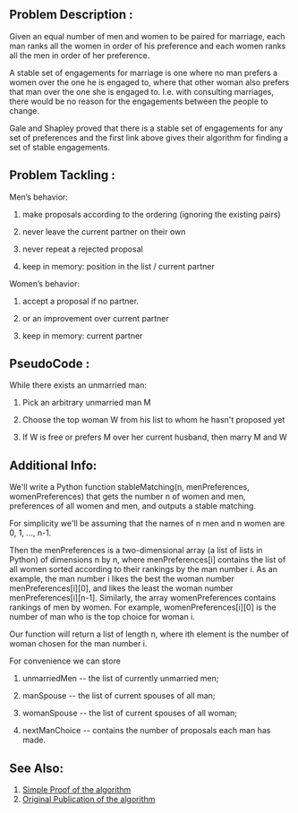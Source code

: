 ## Problem Description :
Given an equal number of men and women to be paired for marriage, each man ranks all the women in order of his preference and each women ranks all the men in order of her preference.

A stable set of engagements for marriage is one where no man prefers a women over the one he is engaged to, where that other woman also prefers that man over the one she is engaged to. I.e. with consulting marriages, there would be no reason for the engagements between the people to change.

Gale and Shapley proved that there is a stable set of engagements for any set of preferences and the first link above gives their algorithm for finding a set of stable engagements.

## Problem Tackling :
Men’s behavior:

1. make proposals according to the ordering
(ignoring the existing pairs)

2. never leave the current partner on their
own

3. never repeat a rejected proposal

4. keep in memory: position in the list / current
partner

Women’s behavior:

1. accept a proposal if no partner.

2. or an improvement over current partner

3. keep in memory: current partner

## PseudoCode : 
While there exists an unmarried man:

1. Pick an arbitrary unmarried man M

2. Choose the top woman W from his list to whom he hasn't proposed yet

3. If W is free or prefers M over her current husband, then marry M and W

## Additional Info:
We'll write a Python function stableMatching(n, menPreferences, womenPreferences) that gets the number n of women and men, preferences of all women and men, and outputs a stable matching.

For simplicity we'll be assuming that the names of n men and n women are 0, 1, ..., n-1.

Then the menPreferences is a two-dimensional array (a list of lists in Python) of dimensions n by n, where menPreferences[i] contains the list of all women sorted according to their rankings by the man number i. As an example, the man number i likes the best the woman number menPreferences[i][0], and likes the least the woman number menPreferences[i][n-1]. Similarly, the array womenPreferences contains rankings of men by women. For example, womenPreferences[i][0] is the number of man who is the top choice for woman i.

Our function will return a list of length n, where ith element is the number of woman chosen for the man number i.

For convenience we can store

1. unmarriedMen -- the list of currently unmarried men;

2. manSpouse -- the list of current spouses of all man;

3. womanSpouse -- the list of current spouses of all woman;

4. nextManChoice -- contains the number of proposals each man has made.

## See Also:
1. [Simple Proof of the algorithm](https://d3c33hcgiwev3.cloudfront.net/efvWXCCaEeiFIxKh3jdPBg_7a3b7710209a11e88f9c53d16cfdac1d_notes.pdf?Expires=1545955200&Signature=Q1Lh5Y7aqXSpI06TRlGj-0-meGyIFamzqzBAObRcuvnI1Q-xmGDmk0tz~bENkmQ-QI-4NzRMRHjY6Q7aPuOw29mwK8Tajwtj2UQLbVGp~dFgci-DJmxOV617Et38H8L4nPkJ-wNWnWtjpL6mB1ZQDMozboohrZ-1cRIZBC6V5io_&Key-Pair-Id=APKAJLTNE6QMUY6HBC5A)
2. [Original Publication of the algorithm](https://www.jstor.org/stable/2312726)
